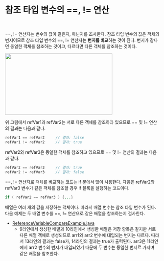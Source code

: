 # 참조 타입 변수의 ==, != 연산
<br/>

==, != 연산자는 변수의 값이 같은지, 아닌지를 조사한다. 참조 타입 변수의 값은 객체의 번지이므로 참조 타입 변수의 ==, != 연산자는 **번지를 비교**하는 것이 된다.
번지가 같다면 동일한 객체를 참조하는 것이고, 다르다면 다른 객체를 참조하는 것이다.

<img src="https://github.com/silxbro/java/assets/142463332/9673a9a6-7039-4208-a817-0f1d549a1e98" width="350" height="200"/>

위 그림에서 refVar1과 refVar2는 서로 다른 객체를 참조하과 있으므로 == 및 != 연산의 결과는 다음과 같다.
```java
refVar1 == refVar2     // 결과: false
refVar1 != refVar2     // 결과: true
```
refVar2와 refVar3은 동일한 객체를 참조하고 있으므로 == 및 != 연산의 결과는 다음과 같다.
```java
refVar2 == refVar3     // 결과: true
refVar2 != refVar3     // 결과: false
```
==, != 연산자로 객체를 비교하는 코드는 if 문에서 많이 사용한다. 다음은 refVar2와 refVar3 변수가 같은 객체를 참조할 경우 if 블록을 실행하는 코드이다.
```java
if ( refVar2 == refVar3 ) {...}
```
배열은 여러 개의 값을 저장하는 객체이다. 따라서 배열 변수는 참조 타입 변수가 된다. 다음 예제는 두 배열 변수를 ==, != 연산으로 같은 배열을 참조하는지 검사한다.
- [ReferenceVariableCompareExample.java](https://github.com/silxbro/java/blob/main/src/thisisjava/ch05/sec03/ReferenceVariableCompareExample.java)
  - 9라인에서 생성한 배열과 10라인에서 생성한 배열은 저장 항목은 같지만 서로 다른 배열 객체로 생성되므로 arr1와 arr2 변수에 대입되는 번지는 다르다. 따라서 13라인의 결과는 false가,
    14라인의 결과는 true가 출력된다. arr3은 11라인에서 arr2 변수의 번지가 대입되었기 때문에 두 변수는 동일한 번지르 가지며 같은 배열을 참조한다.
